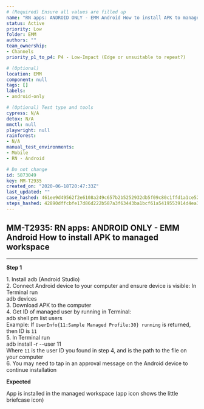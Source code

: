 ```yaml
---
# (Required) Ensure all values are filled up
name: "RN apps: ANDROID ONLY - EMM Android How to install APK to managed workspace"
status: Active
priority: Low
folder: EMM
authors: ""
team_ownership: 
- Channels
priority_p1_to_p4: P4 - Low-Impact (Edge or unsuitable to repeat?)

# (Optional)
location: EMM
component: null
tags: []
labels: 
- android-only

# (Optional) Test type and tools
cypress: N/A
detox: N/A
mmctl: null
playwright: null
rainforest: 
- N/A
manual_test_environments: 
- Mobile
- RN - Android

# Do not change
id: 5873049
key: MM-T2935
created_on: "2020-06-18T20:47:33Z"
last_updated: ""
case_hashed: 461ee9d49562f2e6108a249c657b2b5252932db5f09c80c1ffd1a1ce5202ee4962593c0c35da0f3438aa16a885fd3344
steps_hashed: 42890dffcbfe17d86d222b587a3f63443ba1bcf61a5419553914d4ea3d3e681637d76d2a2965536a11e0b105193061af
---
```


<!-- (Auto-generated) Based on frontmatter's "key" and "name" -->

## MM-T2935: RN apps: ANDROID ONLY - EMM Android How to install APK to managed workspace

---

**Step 1**

1\. Install adb (Android Studio)\
2\. Connect Android device to your computer and ensure device is visible: In Terminal run\
adb devices\
3\. Download APK to the computer\
4\. Get ID of managed user by running in Terminal:\
adb shell pm list users\
Example: If `UserInfo{11:Sample Managed Profile:30} running` is returned, then ID is `11`\
5\. In Terminal run\
adb install -r --user 11\
Where `11` is the user ID you found in step 4, and is the path to the file on your computer\
6\. You may need to tap in an approval message on the Android device to continue installation

**Expected**

App is installed in the managed workspace (app icon shows the little briefcase icon)

